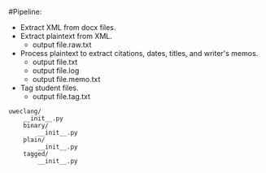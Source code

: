 

#Pipeline:

* Extract XML from docx files.
* Extract plaintext from XML.
	- output file.raw.txt
* Process plaintext to extract citations, dates, titles, and writer's memos.
	- output file.txt
	- output file.log
	- output file.memo.txt
* Tag student files.
	- output file.tag.txt

```
uweclang/
	__init__.py
	binary/
		__init__.py
	plain/
		__init__.py
	tagged/
		__init__.py
```

